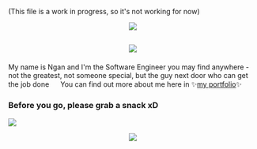(This file is a work in progress, so it's not working for now)

<p align="center"><img src="https://ntuyetngan.com/public/github/readme-top.png">

## <p align="center"><img src="https://ntuyetngan.com/public/github/readme-hello.png" align="center">

My name is Ngan and I'm the Software Engineer you may find anywhere - not the greatest, not someone special, but the guy next door who can get the job done <img src="https://emojis.slackmojis.com/emojis/images/1597609912/10174/wfh_parrot.gif?1597609912" width="15px">
You can find out more about me here in ✨<a href="https://ntuyetngan.com/" target="_blank">my portfolio</a>✨

### Before you go, please grab a snack xD

<img src="https://ntuyetngan.com/public/github/readme-gacha.gif">
  
<p align="center"><img src="https://ntuyetngan.com/public/github/readme-bottom.png">
